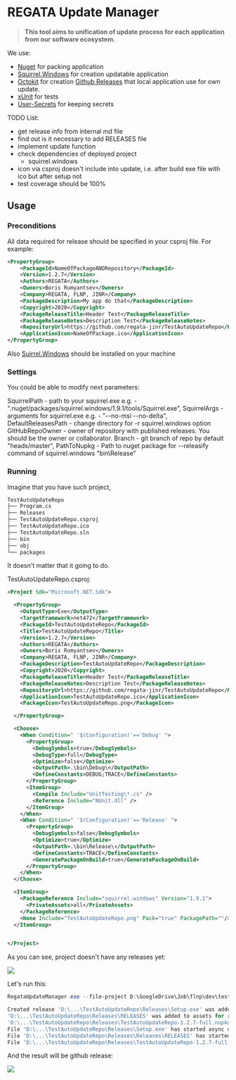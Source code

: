 # REGATA Update Manager

> **This tool aims to unification of update process for each application from our software ecosystem.**

We use:

* [Nuget](https://docs.microsoft.com/en-us/nuget/reference/nuget-exe-cli-reference) for packing application
* [Squirrel.Windows](https://github.com/Squirrel/Squirrel.Windows) for creation updatable application
* [Octokit](https://github.com/octokit/octokit.net) for creation [Github Releases](https://help.github.com/en/github/administering-a-repository/about-releases) that local application use for own update.
* [xUnit](https://xunit.net/) for tests
* [User-Secrets](https://docs.microsoft.com/en-us/aspnet/core/security/app-secrets?view=aspnetcore-3.1&tabs=windows) for keeping secrets

TODO List:

* get release info from internal md file
* find out is it necessary to add RELEASES file
* implement update function
* check dependencies of deployed project
  * squirrel.windows
* icon via csproj doesn't include into update, i.e. after build exe file with ico but after setup not
* test coverage should be 100%

## Usage

### Preconditions

All data required for release should be specified in your csproj file.
For example:

~~~xml
<PropertyGroup>
    <PackageId>NameOfPackageANDRepository</PackageId>
    <Version>1.2.7</Version>
    <Authors>REGATA</Authors>
    <Owners>Boris Rumyantsev</Owners>
    <Company>REGATA, FLNP, JINR</Company>
    <PackageDescription>My app do that</PackageDescription>
    <Copyright>2020</Copyright>
    <PackageReleaseTitle>Header Test</PackageReleaseTitle>
    <PackageReleaseNotes>Description Test</PackageReleaseNotes>
    <RepositoryUrl>https://github.com/regata-jinr/TestAutoUpdateRepo</RepositoryUrl>
    <ApplicationIcon>NameOfPackage.ico</ApplicationIcon>
</PropertyGroup>
~~~

Also [Suirrel.Windows](https://github.com/Squirrel/Squirrel.Windows) should be installed on your machine

### Settings

You could be able to modify next parameters:

SquirrelPath - path to your squirrel.exe e.g. - ".nuget/packages/squirrel.windows/1.9.1/tools/Squirrel.exe",
SquirrelArgs - arguments for squirrel.exe e.g. - "--no-msi --no-delta",
DefaultReleasesPath - change directory for -r squirrel.windows option
GitHubRepoOwner - owner of repository with published releases. You should be the owner or collaborator.
Branch - git branch of repo by default "heads/master",
PathToNupkg - Path to nuget package for --releasify command of squirrel.windows "bin\\Release"

### Running

Imagine that you have such project,

~~~bash
TestAutoUpdateRepo
├── Program.cs
├── Releases
├── TestAutoUpdateRepo.csproj
├── TestAutoUpdateRepo.ico
├── TestAutoUpdateRepo.sln
├── bin
├── obj
└── packages
~~~

It doesn't matter that it going to do.

TestAutoUpdateRepo.csproj:

~~~xml
<Project Sdk="Microsoft.NET.Sdk">

  <PropertyGroup>
    <OutputType>Exe</OutputType>
    <TargetFramework>net472</TargetFramework>
    <PackageId>TestAutoUpdateRepo</PackageId>
    <Title>TestAutoUpdateRepo</Title>
    <Version>1.2.7</Version>
    <Authors>REGATA</Authors>
    <Owners>Boris Rumyantsev</Owners>
    <Company>REGATA, FLNP, JINR</Company>
    <PackageDescription>TestAutoUpdateRepo</PackageDescription>
    <Copyright>2020</Copyright>
    <PackageReleaseTitle>Header Test</PackageReleaseTitle>
    <PackageReleaseNotes>Description Test</PackageReleaseNotes>
    <RepositoryUrl>https://github.com/regata-jinr/TestAutoUpdateRepo</RepositoryUrl>
    <ApplicationIcon>TestAutoUpdateRepo.ico</ApplicationIcon>
    <PackageIcon>TestAutoUpdateRepo.png</PackageIcon>

  </PropertyGroup>

  <Choose>
    <When Condition=" '$(Configuration)'=='Debug' ">
      <PropertyGroup>
        <DebugSymbols>true</DebugSymbols>
        <DebugType>full</DebugType>
        <Optimize>false</Optimize>
        <OutputPath>.\bin\Debug\</OutputPath>
        <DefineConstants>DEBUG;TRACE</DefineConstants>
      </PropertyGroup>
      <ItemGroup>
        <Compile Include="UnitTesting\*.cs" />
        <Reference Include="NUnit.dll" />
      </ItemGroup>
    </When>
    <When Condition=" '$(Configuration)'=='Release' ">
      <PropertyGroup>
        <DebugSymbols>false</DebugSymbols>
        <Optimize>true</Optimize>
        <OutputPath>.\bin\Release\</OutputPath>
        <DefineConstants>TRACE</DefineConstants>
        <GeneratePackageOnBuild>true</GeneratePackageOnBuild>
      </PropertyGroup>
    </When>
  </Choose>

  <ItemGroup>
    <PackageReference Include="squirrel.windows" Version="1.9.1">
      <PrivateAssets>all</PrivateAssets>
    </PackageReference>
    <None Include="TestAutoUpdateRepo.png" Pack="true" PackagePath=""/>
  </ItemGroup>


</Project>
~~~

As you can see, project doesn't have any releases yet:

![](https://sun9-35.userapi.com/c858120/v858120001/19973c/W6l1ApU_dNw.jpg)

Let's run this:

~~~powershell
RegataUpdateManager.exe --file-project D:\GoogleDrive\Job\flnp\dev\tests\TestAutoUpdateRepo\TestAutoUpdateRepo.csproj

Created release 'D:\...\TestAutoUpdateRepo\Releases\Setup.exe' was added to assets for release.
'D:\...\TestAutoUpdateRepo\Releases\RELEASES' was added to assets for release.
'D:\...\TestAutoUpdateRepo\Releases\TestAutoUpdateRepo-1.2.7-full.nupkg' was added to assets for release.
File 'D:\...\TestAutoUpdateRepo\Releases\Setup.exe' has started async upload ...
File 'D:\...\TestAutoUpdateRepo\Releases\Releases\RELEASES' has started async upload ...
File 'D:\...\TestAutoUpdateRepo\Releases\TestAutoUpdateRepo-1.2.7-full.nupkg' has started async upload ...
~~~

And the result will be github release:

![](https://sun9-48.userapi.com/c858120/v858120001/199759/6_AQ3XspfEc.jpg)
